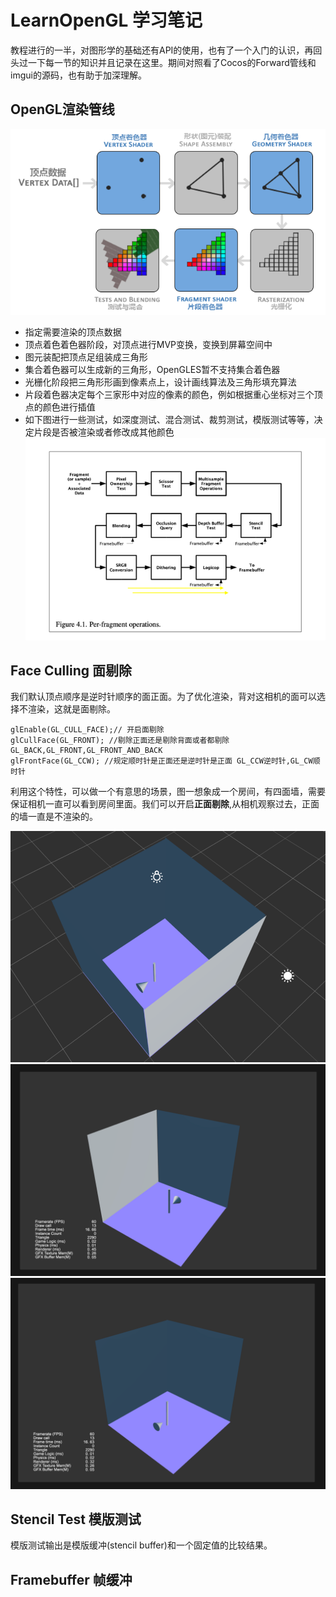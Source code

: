 # LearnOpenGL 学习笔记

教程进行的一半，对图形学的基础还有API的使用，也有了一个入门的认识，再回头过一下每一节的知识并且记录在这里。期间对照看了Cocos的Forward管线和imgui的源码，也有助于加深理解。

## OpenGL渲染管线

![pipeline](./doc/opengl_pipeline.png)

* 指定需要渲染的顶点数据
* 顶点着色着色器阶段，对顶点进行MVP变换，变换到屏幕空间中
* 图元装配把顶点足组装成三角形
* 集合着色器可以生成新的三角形，OpenGLES暂不支持集合着色器
* 光栅化阶段把三角形形画到像素点上，设计画线算法及三角形填充算法
* 片段着色器决定每个三家形中对应的像素的颜色，例如根据重心坐标对三个顶点的颜色进行插值
* 如下图进行一些测试，如深度测试、混合测试、裁剪测试，模版测试等等，决定片段是否被渲染或者修改成其他颜色
![img.png](./doc/Per-Fragment-Operations.png)

## Face Culling 面剔除

我们默认顶点顺序是逆时针顺序的面正面。为了优化渲染，背对这相机的面可以选择不渲染，这就是面剔除。

    glEnable(GL_CULL_FACE);// 开启面剔除
    glCullFace(GL_FRONT); //剔除正面还是剔除背面或者都剔除  GL_BACK,GL_FRONT,GL_FRONT_AND_BACK
    glFrontFace(GL_CCW); //规定顺时针是正面还是逆时针是正面 GL_CCW逆时针,GL_CW顺时针

利用这个特性，可以做一个有意思的场景，图一想象成一个房间，有四面墙，需要保证相机一直可以看到房间里面。我们可以开启**正面剔除**,从相机观察过去，正面的墙一直是不渲染的。


![pipeline](./doc/faceculling_1.png)
![pipeline](./doc/faceculling_2.png)
![pipeline](./doc/faceculling_3.png)

## Stencil Test 模版测试
    
模版测试输出是模版缓冲(stencil buffer)和一个固定值的比较结果。

## Framebuffer 帧缓冲
